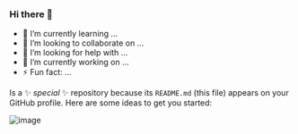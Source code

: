 ### Hi there 👋

- 🌱 I’m currently learning ...
- 👯 I’m looking to collaborate on ...
- 🤔 I’m looking for help with ...
- 🔭 I’m currently working on ...
- ⚡ Fun fact: ...

Is a ✨ _special_ ✨ repository because its `README.md` (this file) appears on your GitHub profile.
Here are some ideas to get you started:




![image](https://github.com/JeanPierreSV/JeanPierreSV/assets/80585738/f1b78aad-f0b8-44b0-94f2-540d2f2c25b9)

